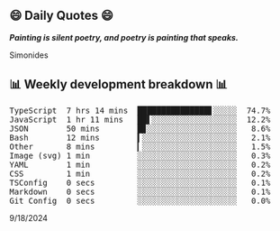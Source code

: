 ## 😄 Daily Quotes 😄

_**Painting is silent poetry, and poetry is painting that speaks.**_

Simonides



## 📊 Weekly development breakdown 📊

<pre>TypeScript  7 hrs 14 mins  ███████████████▋░░░░░  74.7%
JavaScript  1 hr 11 mins   ██▌░░░░░░░░░░░░░░░░░░  12.2%
JSON        50 mins        █▊░░░░░░░░░░░░░░░░░░░   8.6%
Bash        12 mins        ▍░░░░░░░░░░░░░░░░░░░░   2.1%
Other       8 mins         ▎░░░░░░░░░░░░░░░░░░░░   1.5%
Image (svg) 1 min          ░░░░░░░░░░░░░░░░░░░░░   0.3%
YAML        1 min          ░░░░░░░░░░░░░░░░░░░░░   0.2%
CSS         1 min          ░░░░░░░░░░░░░░░░░░░░░   0.2%
TSConfig    0 secs         ░░░░░░░░░░░░░░░░░░░░░   0.1%
Markdown    0 secs         ░░░░░░░░░░░░░░░░░░░░░   0.1%
Git Config  0 secs         ░░░░░░░░░░░░░░░░░░░░░   0.0%</pre>

9/18/2024